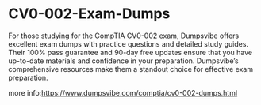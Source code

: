 # CV0-002-Exam-Dumps
For those studying for the CompTIA CV0-002 exam, Dumpsvibe offers excellent exam dumps with practice questions and detailed study guides. Their 100% pass guarantee and 90-day free updates ensure that you have up-to-date materials and confidence in your preparation. Dumpsvibe’s comprehensive resources make them a standout choice for effective exam preparation.

more info:https://www.dumpsvibe.com/comptia/cv0-002-dumps.html

